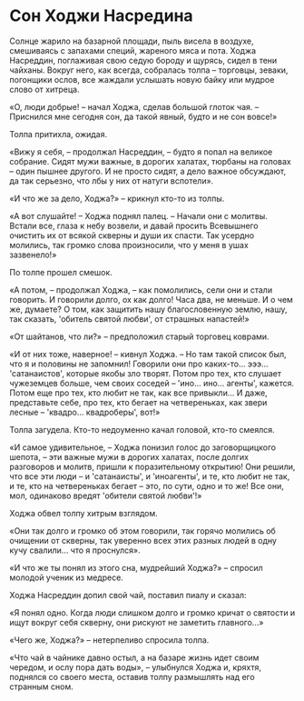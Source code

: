 # Сон Ходжи Насредина

Солнце жарило на базарной площади, пыль висела в воздухе, смешиваясь с запахами специй, жареного мяса и пота. Ходжа Насреддин, поглаживая свою седую бороду и щурясь, сидел в тени чайханы. Вокруг него, как всегда, собралась толпа – торговцы, зеваки, погонщики ослов, все жаждали услышать новую байку или мудрое слово от хитреца.

«О, люди добрые! – начал Ходжа, сделав большой глоток чая. – Приснился мне сегодня сон, да такой явный, будто и не сон вовсе!»

Толпа притихла, ожидая.

«Вижу я себя, – продолжал Насреддин, – будто я попал на великое собрание. Сидят мужи важные, в дорогих халатах, тюрбаны на головах – один пышнее другого. И не просто сидят, а дело важное обсуждают, да так серьезно, что лбы у них от натуги вспотели».

«И что же за дело, Ходжа?» – крикнул кто-то из толпы.

«А вот слушайте! – Ходжа поднял палец. – Начали они с молитвы. Встали все, глаза к небу возвели, и давай просить Всевышнего очистить их от всякой скверны и души их спасти. Так усердно молились, так громко слова произносили, что у меня в ушах зазвенело!»

По толпе прошел смешок.

«А потом, – продолжал Ходжа, – как помолились, сели они и стали говорить. И говорили долго, ох как долго! Часа два, не меньше. И о чем же, думаете? О том, как защитить нашу благословенную землю, нашу, так сказать, 'обитель святой любви', от страшных напастей!»

«От шайтанов, что ли?» – предположил старый торговец коврами.

«И от них тоже, наверное! – кивнул Ходжа. – Но там такой список был, что я и половины не запомнил! Говорили они про каких-то... эээ... 'сатанаистов', которые якобы зло творят. Потом про тех, кто слушает чужеземцев больше, чем своих соседей – 'ино... ино... агенты', кажется. Потом еще про тех, кто любит не так, как все привыкли... И даже, представьте себе, про тех, кто бегает на четвереньках, как звери лесные – 'квадро... квадроберы', вот!»

Толпа загудела. Кто-то недоуменно качал головой, кто-то смеялся.

«И самое удивительное, – Ходжа понизил голос до заговорщицкого шепота, – эти важные мужи в дорогих халатах, после долгих разговоров и молитв, пришли к поразительному открытию! Они решили, что все эти люди – и 'сатанаисты', и 'иноагенты', и те, кто любит не так, и те, кто на четвереньках бегает – это, по сути, одно и то же! Все они, мол, одинаково вредят 'обители святой любви'!»

Ходжа обвел толпу хитрым взглядом.

«Они так долго и громко об этом говорили, так горячо молились об очищении от скверны, так уверенно всех этих разных людей в одну кучу свалили... что я проснулся».

«И что же ты понял из этого сна, мудрейший Ходжа?» – спросил молодой ученик из медресе.

Ходжа Насреддин допил свой чай, поставил пиалу и сказал:

«Я понял одно. Когда люди слишком долго и громко кричат о святости и ищут вокруг себя скверну, они рискуют не заметить главного...»

«Чего же, Ходжа?» – нетерпеливо спросила толпа.

«Что чай в чайнике давно остыл, а на базаре жизнь идет своим чередом, и ослу пора дать воды», – улыбнулся Ходжа и, кряхтя, поднялся со своего места, оставив толпу размышлять над его странным сном.